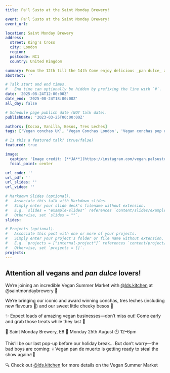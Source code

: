 ```yaml
---
title: Pa'l Susto at the Saint Monday Brewery! 

event: Pa'l Susto at the Saint Monday Brewery!
event_url: 

location: Saint Monday Brewery 
address:
  street: King's Cross 
  city: London
  region: 
  postcode: NC1 
  country: United Kingdom

summary: From the 12th till the 14th Come enjoy delicious _pan dulce_ at the Saint Monday Brewery in King's Cross 
abstract: ''

# Talk start and end times.
#   End time can optionally be hidden by prefixing the line with `#`.
date: '2025-08-24T12:00:00Z'
date_end: '2025-08-24T18:00:00Z'
all_day: false

# Schedule page publish date (NOT talk date).
publishDate: '2023-03-25T00:00:00Z'

authors: [Cocoa, Vanilla, Besos, Tres Leches]
tags: ['Vegan conchas UK', 'Vegan Conchas London', 'Vegan conchas pop up', Vegan Pan Dulce]

# Is this a featured talk? (true/false)
featured: true

image:
  caption: 'Image credit: [**JA**](https://instagram.com/vegan.palsusto)'
  focal_point: center

url_code: ''
url_pdf: ''
url_slides: ''
url_video: ''

# Markdown Slides (optional).
#   Associate this talk with Markdown slides.
#   Simply enter your slide deck's filename without extension.
#   E.g. `slides = "example-slides"` references `content/slides/example-slides.md`.
#   Otherwise, set `slides = ""`.
slides:

# Projects (optional).
#   Associate this post with one or more of your projects.
#   Simply enter your project's folder or file name without extension.
#   E.g. `projects = ["internal-project"]` references `content/project/deep-learning/index.md`.
#   Otherwise, set `projects = []`.
projects:
---
```


## Attention all vegans and _pan dulce_ lovers! 

We’re joining an incredible Vegan Summer Market with [@lds.kitchen](https://www.instagram.com/lds.kitchen/) at @saintmondaybrewery 🍻

We’re bringing our iconic and award winning conchas, tres leches (including new flavours 👀) and our sweet little cheeky besos 💋

✨ Expect loads of amazing vegan businesses—don’t miss out!
Come early and grab those treats while they last 💨

📍 Saint Monday Brewery, E8
📅 Monday 25th August
🕛 12–6pm

This’ll be our last pop-up before our holiday break…
But don’t worry—the bad boys are coming:
💀 Vegan pan de muerto is getting ready to steal the show again🔥🌼

🔍 Check out [@lds.kitchen](https://www.instagram.com/lds.kitchen/) for more details on the Vegan Summer Market
